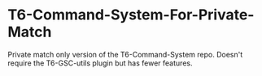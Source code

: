 # T6-Command-System-For-Private-Match
Private match only version of the T6-Command-System repo. Doesn't require the T6-GSC-utils plugin but has fewer features.
